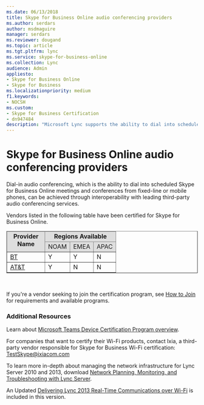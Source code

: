 ```yaml
---
ms.date: 06/13/2018
title: Skype for Business Online audio conferencing providers
ms.author: serdars
author: msdmaguire
manager: serdars
ms.reviewer: dougand
ms.topic: article
ms.tgt.pltfrm: lync
ms.service: skype-for-business-online
ms.collection: Lync
audience: Admin
appliesto:
- Skype for Business Online
- Skype for Business 
ms.localizationpriority: medium
f1.keywords:
- NOCSH
ms.custom:
- Skype for Business Certification
- dn947484
description: "Microsoft Lync supports the ability to dial into scheduled Skype for Business Online meetings and conferences from fixed-line or mobile phones."
---
```


# Skype for Business Online audio conferencing providers

Dial-in audio conferencing, which is the ability to dial into scheduled Skype for Business Online meetings and conferences from fixed-line or mobile phones, can be achieved through interoperability with leading third-party audio conferencing services.

Vendors listed in the following table have been certified for Skype for Business Online.

<table border="1" cellpadding="5" cellspacing="" class="grid" >
    <colgroup>
        <col width="100" />
        <col />
        <col />
        <col />
    </colgroup>
    <thead>
        <tr bgcolor="#DEDEDE">
            <td align="center" rowspan="2" valign="top"><strong>Provider Name</strong></td>
            <td align="center" colspan="3" valign="top"><strong>Regions Available</strong></td>
        </tr>
        <tr bgcolor="#DEDEDE">
            <td>NOAM</td>
            <td>EMEA</td>
            <td>APAC</td>
        </tr>
    </thead>
    <tbody>
        <tr>
            <td><a href="https://www.btconferencing.com/">BT</a></td>
            <td>Y</td>
            <td>Y</td>
            <td>N</td>
        </tr>
        <tr>
            <td><a href="https://www.business.att.com/">AT&amp;T</a></td>
            <td>Y</td>
            <td>N</td>
            <td>N</td>
        </tr>
    </tbody>
</table>

<br/>

If you're a vendor seeking to join the certification program, see [How to Join](how-to-join.md) for requirements and available programs.

### Additional Resources

Learn about [Microsoft Teams Device Certification Program overview](/Teams/devices/certification-overview.md).

For companies that want to certify their Wi-Fi products, contact Ixia, a third-party vendor responsible for Skype for Business Wi-Fi certification: TestSkype@ixiacom.com

To learn more in-depth about managing the network infrastructure for Lync Server 2010 and 2013, download [Network Planning, Monitoring, and Troubleshooting with Lync Server](https://www.microsoft.com/download/details.aspx?id=39084).

An Updated [Delivering Lync 2013 Real-Time Communications over Wi-Fi](https://www.microsoft.com/download/details.aspx?id=36494) is included in this version.

